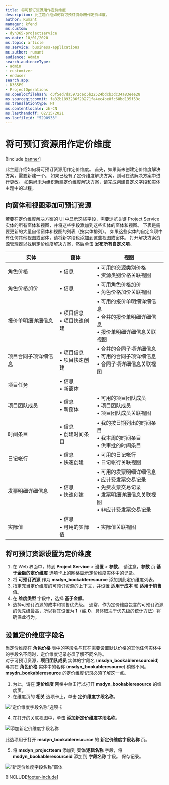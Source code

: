 ```yaml
---
title: 将可预订资源用作定价维度
description: 此主题介绍如何将可预订资源用作定价维度。
author: Rumant
manager: kfend
ms.custom:
- dyn365-projectservice
ms.date: 10/01/2020
ms.topic: article
ms.service: business-applications
ms.author: rumant
audience: Admin
search.audienceType:
- admin
- customizer
- enduser
search.app:
- D365PS
- ProjectOperations
ms.openlocfilehash: d3f5ed7da5972cec5b22524bdcb3dc34a83eee28
ms.sourcegitcommit: fa32b1893286f20271fa4ec4be8fc68bd135f53c
ms.translationtype: HT
ms.contentlocale: zh-CN
ms.lasthandoff: 02/15/2021
ms.locfileid: "5290933"
---
```

# <a name="use-bookable-resource-as-a-pricing-dimension"></a>将可预订资源用作定价维度

[!include [banner](../includes/psa-now-project-operations.md)]

此主题介绍如何将可预订资源用作定价维度。 首先，如果尚未创建定价维度解决方案，需要新建一个。 如果已经有了定价维度解决方案，则可在该解决方案中进行更改。 如果尚未为组织新建定价维度解决方案，请完成[创建自定义字段和实体](create-custom-fields-entities.md)主题中的过程。

## <a name="add-bookable-resource-to-forms-and-views"></a>向窗体和视图添加可预订资源
若要在定价维度解决方案的 UI 中显示这些字段，需要浏览关键 Project Service 实体的所有窗体和视图，并将这些字段添加到这些实体的窗体和视图。
下表是需要更新的大量自带窗体和视图的列表（按实体排列）。 如果这些实体的自定义项中有任何其他视图或窗体，请将新字段也添加到这些视图或窗体。
打开解决方案资源管理器以找到定价维度解决方案，然后单击 **发布所有自定义项**。


|   实体        | 窗体   |视图        |
| ------------------------------|---------------------------------|----------------------------------|
|  角色价格|• 信息 |• 可用的资源类别价格<br> • 资源类别价格关联视图|
|  角色价格加价|• 信息|• 可用角色价格加价<br>• 角色价格加价关联视图|
|  报价单明细详细信息|• 项目信息<br>• 项目快速创建|• 可用的报价单明细详细信息<br>• 合并的报价单明细详细信息<br>• 报价单明细详细信息关联视图|
|  项目合同子项详细信息|• 项目信息<br>• 项目快速创建|• 合并的合同子项详细信息<br>• 可用的合同子项详细信息<br>• 合同子项详细信息关联视图|
|  项目任务|• 信息<br>• 新窗体||
|  项目团队成员|• 信息<br>• 新窗体|• 可用的项目团队成员<br>• 项目团队成员<br>• 项目团队成员关联视图|
|  时间条目|• 信息<br>• 创建时间条目|• 我的按日期列出的时间条目<br>• 我本周的时间条目<br>• 供审批的时间条目|
|  日记帐行|• 信息<br>• 快速创建|• 可用的日记帐行<br>• 日记帐行关联视图|
|  发票明细详细信息|• 信息<br>• 快速创建|• 可用的发票明细详细信息<br>• 应计费发票交易记录<br>• 免费发票交易记录<br>• 发票明细详细信息关联视图<br>• 非应计费发票交易记录|
|  实际值|• 信息<br>• 可用的实际值|• 实际值关联视图|

## <a name="set-up-bookable-resource-as-a-pricing-dimension"></a>将可预订资源设置为定价维度

1. 在 Web 界面中，转到 **Project Service** > **设置** > **参数**。 请注意，**参数** 页 **基于金额的定价维度** 选项卡上的网格显示定价维度实体中的记录。 
2. 将 **可预订资源** 作为 **msdyn_bookableresource** 添加到此定价维度列表。 
3. 指定充当定价维度的可预订资源的上下文，并设置 **适用于成本** 和 **适用于销售** 值。
4. 在 **维度类型** 字段中，选择 **基于金额**。 
5. 选择可预订资源的成本和销售优先级。 通常，作为定价维度包含的可预订资源的优先级最高，所以将其设置为 **1**（或 **0**，具体取决于优先级的统计方法）将确保此行为。

## <a name="set-up-pricing-dimension-field-names"></a>设置定价维度字段名

当定价维度在 **角色价格** 表中的字段名与其在需要设置默认价格的其他任何实体中的字段名不同时，定价维度记录必须了解不同名称。    
对于可预订资源，**项目团队成员** 实体的字段名 (**msdyn_bookableresourceid**) 与其在 **角色价格** 实体中的名称 (**msdyn_bookableresource**) 稍微不同。 **msydn_bookableresource** 的定价维度记录必须了解这一点。 
1. 为此，请在 **定价维度** 网格中单击行以打开 **msdyn_bookableresource** 的维度页。
2. 在维度页的 **相关** 选项卡上，单击 **定价维度字段名称**。

 ![“定价维度字段名称”选项卡](media/PD-fieldname.png)

4. 在打开的关联视图中，单击 **添加新定价维度字段名称**。

 ![添加新定价维度字段名称](media/Add-NewPD-fieldname.png)


此选项用于打开 **msdyn_bookableresource** 的 **新定价维度字段名称** 页。 

5. 将 **msdyn_projectteam** 添加到 **实体逻辑名称** 字段，将 **msdyn_bookableresourceid** 添加到 **字段名称** 字段。 保存记录。

 ![“新定价维度字段名称”窗体](media/PD-fieldname-Added.png)


[!INCLUDE[footer-include](../includes/footer-banner.md)]